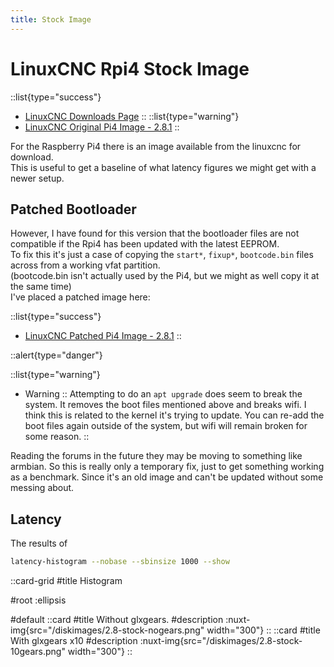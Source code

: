```yaml
---
title: Stock Image
---
```


# LinuxCNC Rpi4 Stock Image

::list{type="success"}
  - [LinuxCNC Downloads Page](http://linuxcnc.org/downloads/)
::
::list{type="warning"}
  - [LinuxCNC Original Pi4 Image - 2.8.1](https://www.linuxcnc.org/iso/linuxcnc-2.8.1-pi4.zip)
::

For the Raspberry Pi4 there is an image available from the linuxcnc for download.  
This is useful to get a baseline of what latency figures we might get with a newer setup.

## Patched Bootloader

However, I have found for this version that the bootloader files are not compatible
if the Rpi4 has been updated with the latest EEPROM.  
To fix this it's just a case of copying the `start*`, `fixup*`, `bootcode.bin` files across from a working vfat partition.  
(bootcode.bin isn't actually used by the Pi4, but we might as well copy it at the same time)  
I've placed a patched image here:

::list{type="success"}
  - [LinuxCNC Patched Pi4 Image - 2.8.1](http://lfs.hecatron.com/linuxcnc/linuxcnc-2.8.1-pi4-fwpatched.7z)
::

::alert{type="danger"}

::list{type="warning"}
- Warning
::
Attempting to do an `apt upgrade` does seem to break the system.
It removes the boot files mentioned above and breaks wifi.
I think this is related to the kernel it's trying to update.
You can re-add the boot files again outside of the system, but wifi will remain broken for some reason.
::

Reading the forums in the future they may be moving to something like armbian.
So this is really only a temporary fix, just to get something working as a benchmark.
Since it's an old image and can't be updated without some messing about.

## Latency

The results of
```sh
latency-histogram --nobase --sbinsize 1000 --show
```

::card-grid
#title
Histogram

#root
:ellipsis

#default
  ::card
  #title
  Without glxgears.
  #description
  :nuxt-img{src="/diskimages/2.8-stock-nogears.png" width="300"}
  ::
  ::card
  #title
  With glxgears x10
  #description
  :nuxt-img{src="/diskimages/2.8-stock-10gears.png" width="300"}
::
